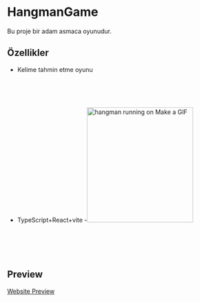 

# HangmanGame
Bu proje bir adam asmaca oyunudur.
## Özellikler
- Kelime tahmin etme oyunu
- TypeScript+React+vite
  -<img src="https://i.makeagif.com/media/3-17-2021/ZzzLhE.gif" jsaction="VQAsE" class="sFlh5c pT0Scc iPVvYb" style="max-width: 246px; height: 266px; margin: 79px 0px; width: 246px;" alt="hangman running on Make a GIF" jsname="kn3ccd">
## Preview
[Website Preview](http://hangman-game-henna.vercel.app/)
